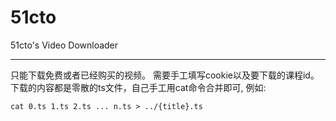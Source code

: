 # 51cto

51cto's Video Downloader

---

只能下载免费或者已经购买的视频。
需要手工填写cookie以及要下载的课程id。
下载的内容都是零散的ts文件，自己手工用cat命令合并即可, 例如:

```
cat 0.ts 1.ts 2.ts ... n.ts > ../{title}.ts
```